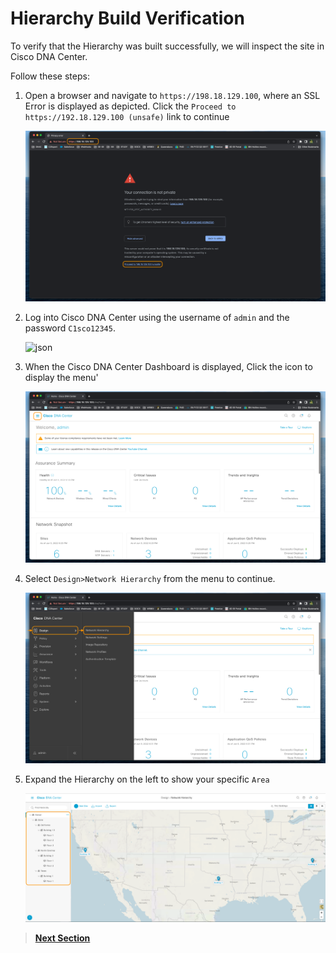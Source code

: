 # Hierarchy Build Verification

To verify that the Hierarchy was built successfully, we will inspect the site in Cisco DNA Center.

Follow these steps:

1. Open a browser and navigate to `https://198.18.129.100`, where an SSL Error is displayed as depicted. Click the `Proceed to https://192.18.129.100 (unsafe)` link to continue

   ![json](./images/DNAC-SSLERROR.png?raw=true "Import JSON")

2. Log into Cisco DNA Center using the username of `admin` and the password `C1sco12345`.

   ![json](./images/DNAC-Login.png?raw=true "Import JSON")

3. When the Cisco DNA Center Dashboard is displayed, Click the  icon to display the menu'

   ![json](./images/DNAC-Menu.png?raw=true "Import JSON")

4. Select `Design>Network Hierarchy` from the menu to continue.

   ![json](./images/DNAC-Menu-Hierarchy.png?raw=true "Import JSON")

5. Expand the Hierarchy on the left to show your specific `Area`

   ![json](./images/DNAC-Hierarchy-Verify.png?raw=true "Import JSON")

> [**Next Section**](07-summary.md)
